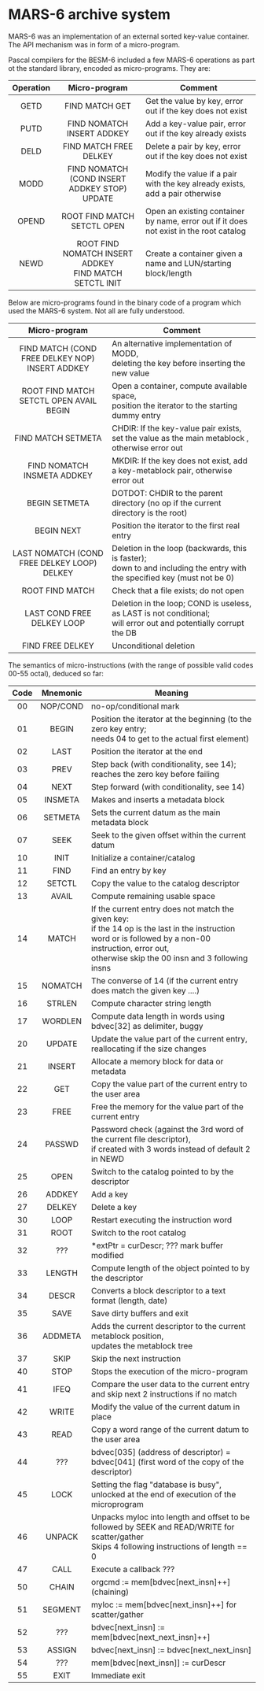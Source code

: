 # MARS-6 archive system

MARS-6 was an implementation of an external sorted key-value container.
The API mechanism was in form of a micro-program.

Pascal compilers for the BESM-6 included a few MARS-6 operations as part ot the standard library, encoded as micro-programs.
They are:

| Operation | Micro-program | Comment |
| :-------: | :-----------: | --- |
| GETD  | FIND MATCH GET | Get the value by key, error out if the key does not exist |
| PUTD  | FIND NOMATCH INSERT ADDKEY | Add a key-value pair, error out if the key already exists |
| DELD  | FIND MATCH FREE DELKEY | Delete a pair by key, error out if the key does not exist |
| MODD  | FIND NOMATCH (COND INSERT ADDKEY STOP) UPDATE | Modify the value if a pair with the key already exists, add a pair otherwise |
| OPEND | ROOT FIND MATCH SETCTL OPEN | Open an existing container by name, error out if it does not exist in the root catalog |
| NEWD  | ROOT FIND NOMATCH INSERT ADDKEY<br>FIND MATCH SETCTL INIT | Create a container given a name and LUN/starting block/length |

Below are micro-programs found in the binary code of a program which used the MARS-6 system. Not all are fully understood.

| Micro-program | Comment |
| :-----------: | --- |
| FIND MATCH (COND FREE DELKEY NOP) INSERT ADDKEY | An alternative implementation of MODD,<br>deleting the key before inserting the new value |
| ROOT FIND MATCH SETCTL OPEN AVAIL BEGIN | Open a container, compute available space,<br>position the iterator to the starting dummy entry |
| FIND MATCH SETMETA | CHDIR: If the key-value pair exists, set the value as the main metablock , otherwise error out |
| FIND NOMATCH INSMETA ADDKEY | MKDIR: If the key does not exist, add a key-metablock pair, otherwise error out |
| BEGIN SETMETA | DOTDOT: CHDIR to the parent directory (no op if the current directory is the root) |
| BEGIN NEXT | Position the iterator to the first real entry |
| LAST NOMATCH (COND FREE DELKEY LOOP) DELKEY | Deletion in the loop (backwards, this is faster);<br>down to and including the entry with the specified key (must not be 0) |
| ROOT FIND MATCH | Check that a file exists; do not open |
| LAST COND FREE DELKEY LOOP | Deletion in the loop; COND is useless, as LAST is not conditional;<br>will error out and potentially corrupt the DB |
| FIND FREE DELKEY | Unconditional deletion |

The semantics of micro-instructions (with the range of possible valid codes 00-55 octal), deduced so far:

| Code | Mnemonic |       Meaning          |
| :--: | :-----: | ---------------------- |
|  00  | NOP/COND | no-op/conditional mark |
|  01  |   BEGIN  | Position the iterator at the beginning (to the zero key entry;<br>needs 04 to get to the actual first element) |
|  02  |   LAST   | Position the iterator at the end |
|  03  |   PREV   | Step back (with conditionality, see 14); reaches the zero key before failing |
|  04  |   NEXT   | Step forward (with conditionality, see 14) |
|  05  |  INSMETA | Makes and inserts a metadata block |
|  06  |  SETMETA | Sets the current datum as the main metadata block  |
|  07  |   SEEK   | Seek to the given offset within the current datum  |
|  10  |   INIT   | Initialize a container/catalog |
|  11  |   FIND   | Find an entry by key |
|  12  |  SETCTL  | Copy the value to the catalog descriptor |
|  13  |   AVAIL  | Compute remaining usable space |
|  14  |   MATCH  | If the current entry does not match the given key:<br>if the 14 op is the last in the instruction word or is followed by a non-00 instruction, error out,<br>otherwise skip the 00 insn and 3 following insns |
|  15  |  NOMATCH | The converse of 14 (if the current entry does match  the given key ....) |
|  16  |  STRLEN  | Compute character string length |
|  17  |  WORDLEN | Compute data length in words using bdvec[32] as delimiter, buggy |
|  20  |  UPDATE  | Update the value part of the current entry, reallocating if the size changes |
|  21  |  INSERT  | Allocate a memory block for data or metadata |
|  22  |    GET   | Copy the value part of the current entry to the user area |
|  23  |   FREE   | Free the memory for the value part of the current entry |
|  24  |  PASSWD  | Password check (against the 3rd word of the current file descriptor),<br>if created with 3 words instead of default 2 in NEWD |
|  25  |   OPEN   | Switch to the catalog pointed to by the descriptor |
|  26  |  ADDKEY  | Add a key |
|  27  |  DELKEY  | Delete a key |
|  30  |   LOOP   | Restart executing the instruction word |
|  31  |   ROOT   | Switch to the root catalog |
|  32  |    ???   | *extPtr = curDescr; ??? mark buffer modified |
|  33  |  LENGTH  | Compute length of the object pointed to by the descriptor |
|  34  |   DESCR  | Converts a block descriptor to a text format (length, date) |
|  35  |   SAVE   | Save dirty buffers and exit |
|  36  |  ADDMETA | Adds the current descriptor to the current metablock position,<br>updates the metablock tree |
|  37  |   SKIP   | Skip the next instruction |
|  40  |   STOP   | Stops the execution of the micro-program |
|  41  |   IFEQ   | Compare the user data to the current entry and skip next 2 instructions if no match |
|  42  |   WRITE  | Modify the value of the current datum in place |
|  43  |   READ   | Copy a word range of the current datum to the user area |
|  44  |    ???   | bdvec[035] (address of descriptor) = bdvec[041] (first word of the copy of the descriptor) |
|  45  |   LOCK   | Setting the flag "database is busy", unlocked at the end of execution of the microprogram |
|  46  |  UNPACK  | Unpacks myloc into length and offset to be followed by SEEK and READ/WRITE for scatter/gather<br>Skips 4 following instructions of length == 0 |
|  47  |   CALL   | Execute a callback ??? |
|  50  |   CHAIN  | orgcmd := mem[bdvec[next_insn]++] (chaining) |
|  51  |  SEGMENT | myloc := mem[bdvec[next_insn]++] for scatter/gather |
|  52  |    ???   | bdvec[next_insn] := mem[bdvec[next_next_insn]++] |
|  53  |  ASSIGN  | bdvec[next_insn] := bdvec[next_next_insn]  |
|  54  |    ???   | mem[bdvec[next_insn]] := curDescr |
|  55  |   EXIT   | Immediate exit |

